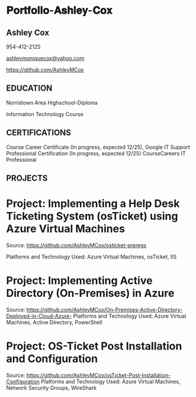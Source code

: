 # 𝐏𝐨𝐫𝐭𝐟𝐨𝐥𝐢𝐨-𝐀𝐬𝐡𝐥𝐞𝐲-𝐂𝐨𝐱
##  Ashley Cox
954-412-2125

 ashleymoniquecox@yahoo.com
 
https://github.com/AshleyMCox
 
 ## EDUCATION
 Norristown Area Highschool-Diploma
 
 Information Technology Course
##  CERTIFICATIONS
 Course Career Certificate (In progress, expected 12/25),
 Google IT Support Professional Certification (In progress, expected 12/25)
 CourseCareers IT Professional

 ## PROJECTS
 # Project: Implementing a Help Desk Ticketing System (osTicket) using Azure Virtual Machines
 Source: https://github.com/AshleyMCox/osticket-preregs
 
 Platforms and Technology Used: Azure Virtual Machines, osTicket, IIS
 
 # Project: Implementing Active Directory (On-Premises) in Azure
 Source: https://github.com/AshleyMCox/On-Premises-Active-Directory-Deployed-in-Cloud-Azure-
 Platforms and Technology Used: Azure Virtual Machines, Active Directory, PowerShell
 
 # Project: OS-Ticket Post Installation and Configuration
 Source: https://github.com/AshleyMCox/osTicket-Post-Installation-Configuration
 Platforms and Technology Used: Azure Virtual Machines, Network Security Groups, WireShark

